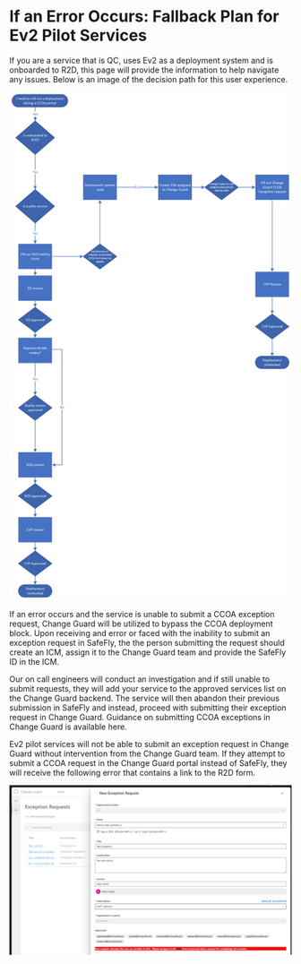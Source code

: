 # If an Error Occurs: Fallback Plan for Ev2 Pilot Services

If you are a service that is QC, uses Ev2 as a deployment system and is onboarded to R2D, this page will provide the information to help navigate any issues. Below is an image of the decision path for this user experience.

![alt text](media/E2E_Ev2.png)

If an error occurs and the service is unable to submit a CCOA exception request, Change Guard will be utilized to bypass the CCOA deployment block. Upon receiving and error or faced with the inability to submit an exception request in SafeFly, the the person submitting the request should create an ICM, assign it to the Change Guard team and provide the SafeFly ID in the ICM.

Our on call engineers will conduct an investigation and if still unable to submit requests, they will add your service to the approved services list on the Change Guard backend. The service will then abandon their previous submission in SafeFly and instead, proceed with submitting their exception request in Change Guard. Guidance on submitting CCOA exceptions in Change Guard is available here.

Ev2 pilot services will not be able to submit an exception request in Change Guard without intervention from the Change Guard team. If they attempt to submit a CCOA request in the Change Guard portal instead of SafeFly, they will receive the following error that contains a link to the R2D form.

![alt text](media/SF_5.png)